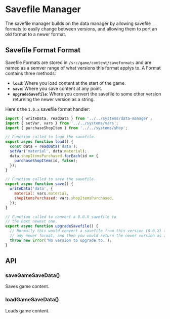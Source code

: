 # Savefile Manager
The savefile manager builds on the data manager by allowing savefile formats to
easily change between versions, and allowing them to port an old format to a newer format.

## Savefile Format Format
Savefile Formats are stored in `/src/game/content/saveformats` and are named as
a semver range of what versions this format applys to. A Format contains three methods:

- **`load`**: Where you load content at the start of the game.
- **`save`**: Where you save content at any point.
- **`upgradeSavefile`**: Where you convert the savefile to some other version
  returning the newer version as a string.

Here's the `1.0.x` savefile format handler:
```javascript
import { writeData, readData } from '../../systems/data-manager';
import { setVar, vars } from '../../systems/vars';
import { purchaseShopItem } from '../../systems/shop';

// Function called to load the savefile.
export async function load() {
  const data = readData('data');
  setVar('material', data.material);
  data.shopItemsPurchased.forEach(id => {
    purchaseShopItem(id, false);
  });
}

// Function called to save the savefile.
export async function save() {
  writeData('data', {
    material: vars.material,
    shopItemsPurchased: vars.shopItemsPurchased,
  });
}

// Function called to convert a 0.0.X savefile to
// the next newest one.
export async function upgradeSavefile() {
  // Normally this would convert a savefile from this version (0.0.X) to
  // any newer format, and then you would return the newer version as a string.
  throw new Error('No version to upgrade to.');
}
```

## API

### saveGameSaveData()
Saves game content.

### loadGameSaveData()
Loads game content.
